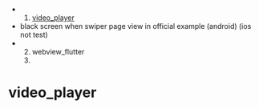 - 1. [video_player](https://pub.dev/packages/video_player)
- black screen when swiper page view in official example (android) (ios not test)
- 2. webview_flutter
  3.
# video_player